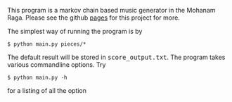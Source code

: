 This program is a markov chain based music generator in the Mohanam Raga.
Please see the github [pages](spranesh.github.io/mcmg) for this project for
more.

The simplest way of running the program is by

    $ python main.py pieces/*

The default result will be stored in <tt>score_output.txt</tt>.
The program takes various commandline options. Try

    $ python main.py -h

for a listing of all the option
